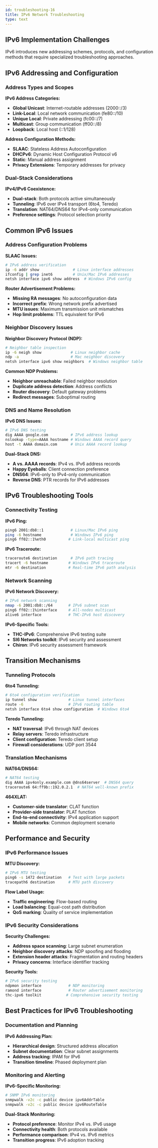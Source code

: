 ```yaml
---
id: troubleshooting-16
title: IPv6 Network Troubleshooting
type: text
---
```


## IPv6 Implementation Challenges

IPv6 introduces new addressing schemes, protocols, and configuration methods that require specialized troubleshooting approaches.

## IPv6 Addressing and Configuration

### Address Types and Scopes

**IPv6 Address Categories:**
- **Global Unicast**: Internet-routable addresses (2000::/3)
- **Link-Local**: Local network communication (fe80::/10)
- **Unique Local**: Private addressing (fc00::/7)
- **Multicast**: Group communication (ff00::/8)
- **Loopback**: Local host (::1/128)

**Address Configuration Methods:**
- **SLAAC**: Stateless Address Autoconfiguration
- **DHCPv6**: Dynamic Host Configuration Protocol v6
- **Static**: Manual address assignment
- **Privacy Extensions**: Temporary addresses for privacy

### Dual-Stack Considerations

**IPv4/IPv6 Coexistence:**
- **Dual-stack**: Both protocols active simultaneously
- **Tunneling**: IPv6 over IPv4 transport (6to4, Teredo)
- **Translation**: NAT64/DNS64 for IPv4-only communication
- **Preference settings**: Protocol selection priority

## Common IPv6 Issues

### Address Configuration Problems

**SLAAC Issues:**
```bash
# IPv6 address verification
ip -6 addr show               # Linux interface addresses
ifconfig | grep inet6         # Unix/Mac IPv6 addresses
netsh interface ipv6 show address  # Windows IPv6 config
```

**Router Advertisement Problems:**
- **Missing RA messages**: No autoconfiguration data
- **Incorrect prefix**: Wrong network prefix advertised
- **MTU issues**: Maximum transmission unit mismatches
- **Hop limit problems**: TTL equivalent for IPv6

### Neighbor Discovery Issues

**Neighbor Discovery Protocol (NDP):**
```bash
# Neighbor table inspection
ip -6 neigh show             # Linux neighbor cache
ndp -a                       # Mac neighbor discovery
netsh interface ipv6 show neighbors  # Windows neighbor table
```

**Common NDP Problems:**
- **Neighbor unreachable**: Failed neighbor resolution
- **Duplicate address detection**: Address conflicts
- **Router discovery**: Default gateway problems
- **Redirect messages**: Suboptimal routing

### DNS and Name Resolution

**IPv6 DNS Issues:**
```bash
# IPv6 DNS testing
dig AAAA google.com          # IPv6 address lookup
nslookup -type=AAAA hostname # Windows AAAA record query
host -t AAAA domain.com      # Unix AAAA record lookup
```

**Dual-Stack DNS:**
- **A vs. AAAA records**: IPv4 vs. IPv6 address records
- **Happy Eyeballs**: Client connection preference
- **DNS64**: IPv6-only to IPv4-only communication
- **Reverse DNS**: PTR records for IPv6 addresses

## IPv6 Troubleshooting Tools

### Connectivity Testing

**IPv6 Ping:**
```bash
ping6 2001:db8::1            # Linux/Mac IPv6 ping
ping -6 hostname             # Windows IPv6 ping
ping6 ff02::1%eth0          # Link-local multicast ping
```

**IPv6 Traceroute:**
```bash
traceroute6 destination      # IPv6 path tracing
tracert -6 hostname         # Windows IPv6 traceroute
mtr -6 destination          # Real-time IPv6 path analysis
```

### Network Scanning

**IPv6 Network Discovery:**
```bash
# IPv6 network scanning
nmap -6 2001:db8::/64       # IPv6 subnet scan
ping6 ff02::1%interface     # All-nodes multicast
alive6 interface            # THC-IPv6 host discovery
```

**IPv6-Specific Tools:**
- **THC-IPv6**: Comprehensive IPv6 testing suite
- **SI6 Networks toolkit**: IPv6 security and assessment
- **Chiron**: IPv6 security assessment framework

## Transition Mechanisms

### Tunneling Protocols

**6to4 Tunneling:**
```bash
# 6to4 configuration verification
ip tunnel show              # Linux tunnel interfaces
route -6                    # IPv6 routing table
netsh interface 6to4 show configuration  # Windows 6to4
```

**Teredo Tunneling:**
- **NAT traversal**: IPv6 through NAT devices
- **Relay servers**: Teredo infrastructure
- **Client configuration**: Teredo client setup
- **Firewall considerations**: UDP port 3544

### Translation Mechanisms

**NAT64/DNS64:**
```bash
# NAT64 testing
dig AAAA ipv4only.example.com @dns64server  # DNS64 query
traceroute6 64:ff9b::192.0.2.1  # NAT64 well-known prefix
```

**464XLAT:**
- **Customer-side translator**: CLAT function
- **Provider-side translator**: PLAT function
- **End-to-end connectivity**: IPv4 application support
- **Mobile networks**: Common deployment scenario

## Performance and Security

### IPv6 Performance Issues

**MTU Discovery:**
```bash
# IPv6 MTU testing
ping6 -s 1472 destination   # Test with large packets
tracepath6 destination      # MTU path discovery
```

**Flow Label Usage:**
- **Traffic engineering**: Flow-based routing
- **Load balancing**: Equal-cost path distribution
- **QoS marking**: Quality of service implementation

### IPv6 Security Considerations

**Security Challenges:**
- **Address space scanning**: Large subnet enumeration
- **Neighbor discovery attacks**: NDP spoofing and flooding
- **Extension header attacks**: Fragmentation and routing headers
- **Privacy concerns**: Interface identifier tracking

**Security Tools:**
```bash
# IPv6 security testing
ndpmon interface            # NDP monitoring
ramond interface            # Router advertisement monitoring
thc-ipv6 toolkit           # Comprehensive security testing
```

## Best Practices for IPv6 Troubleshooting

### Documentation and Planning

**IPv6 Addressing Plan:**
- **Hierarchical design**: Structured address allocation
- **Subnet documentation**: Clear subnet assignments
- **Address tracking**: IPAM for IPv6
- **Transition timeline**: Phased deployment plan

### Monitoring and Alerting

**IPv6-Specific Monitoring:**
```bash
# SNMP IPv6 monitoring
snmpwalk -v2c -c public device ipv6AddrTable
snmpwalk -v2c -c public device ipv6RouteTable
```

**Dual-Stack Monitoring:**
- **Protocol preference**: Monitor IPv4 vs. IPv6 usage
- **Connectivity health**: Both protocols available
- **Performance comparison**: IPv4 vs. IPv6 metrics
- **Transition progress**: IPv6 adoption tracking